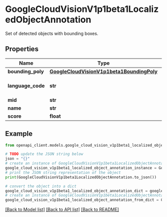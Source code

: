 # GoogleCloudVisionV1p1beta1LocalizedObjectAnnotation

Set of detected objects with bounding boxes.

## Properties

Name | Type | Description | Notes
------------ | ------------- | ------------- | -------------
**bounding_poly** | [**GoogleCloudVisionV1p1beta1BoundingPoly**](GoogleCloudVisionV1p1beta1BoundingPoly.md) |  | [optional] 
**language_code** | **str** | The BCP-47 language code, such as \&quot;en-US\&quot; or \&quot;sr-Latn\&quot;. For more information, see http://www.unicode.org/reports/tr35/#Unicode_locale_identifier. | [optional] 
**mid** | **str** | Object ID that should align with EntityAnnotation mid. | [optional] 
**name** | **str** | Object name, expressed in its &#x60;language_code&#x60; language. | [optional] 
**score** | **float** | Score of the result. Range [0, 1]. | [optional] 

## Example

```python
from openapi_client.models.google_cloud_vision_v1p1beta1_localized_object_annotation import GoogleCloudVisionV1p1beta1LocalizedObjectAnnotation

# TODO update the JSON string below
json = "{}"
# create an instance of GoogleCloudVisionV1p1beta1LocalizedObjectAnnotation from a JSON string
google_cloud_vision_v1p1beta1_localized_object_annotation_instance = GoogleCloudVisionV1p1beta1LocalizedObjectAnnotation.from_json(json)
# print the JSON string representation of the object
print(GoogleCloudVisionV1p1beta1LocalizedObjectAnnotation.to_json())

# convert the object into a dict
google_cloud_vision_v1p1beta1_localized_object_annotation_dict = google_cloud_vision_v1p1beta1_localized_object_annotation_instance.to_dict()
# create an instance of GoogleCloudVisionV1p1beta1LocalizedObjectAnnotation from a dict
google_cloud_vision_v1p1beta1_localized_object_annotation_from_dict = GoogleCloudVisionV1p1beta1LocalizedObjectAnnotation.from_dict(google_cloud_vision_v1p1beta1_localized_object_annotation_dict)
```
[[Back to Model list]](../README.md#documentation-for-models) [[Back to API list]](../README.md#documentation-for-api-endpoints) [[Back to README]](../README.md)


